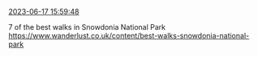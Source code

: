 [2023-06-17 15:59:48](https://mstdn.social/@hill_wanderer/110560384673779010)

7 of the best walks in Snowdonia National Park <a href="https://www.wanderlust.co.uk/content/best-walks-snowdonia-national-park" target="_blank" rel="nofollow noopener noreferrer" translate="no">https://www.wanderlust.co.uk/content/best-walks-snowdonia-national-park</a>